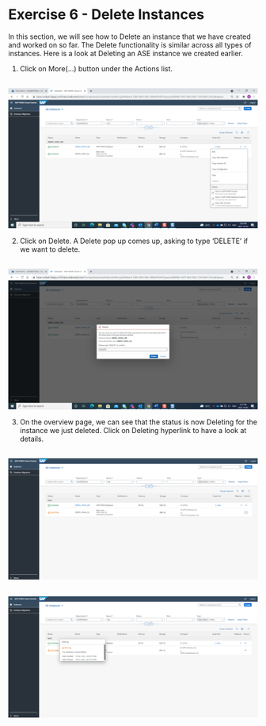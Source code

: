 # Exercise 6 - Delete Instances

In this section, we will see how to Delete an instance that we have created and worked on so far. The Delete functionality is similar across all types of instances. Here is a look at Deleting an ASE instance we created earlier.

1. Click on More(...) button under the Actions list.

<br>![](/exercises/ex_6/images_new/1.png)

2. Click on Delete. A Delete pop up comes up, asking to type ‘DELETE’ if we want to delete. 

<br>![](/exercises/ex_6/images_new/2.png)

3. On the overview page, we can see that the status is now Deleting for the instance we just deleted. Click on Deleting hyperlink to have a look at details. 

<br>![](/exercises/ex_6/images_new/3.png)

<br>![](/exercises/ex_6/images_new/4.png)
